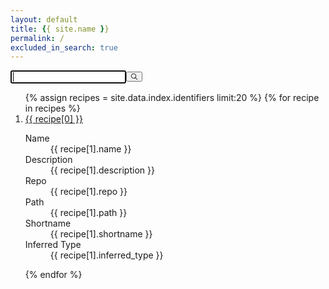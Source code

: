 ```yaml
---
layout: default
title: {{ site.name }}
permalink: /
excluded_in_search: true
---
```


<div class="right-panel">
<div id="searchbox"><div class="ais-SearchBox"><form action="" role="search" class="ais-SearchBox-form" novalidate=""><input class="ais-SearchBox-input" type="search" placeholder="" autofocus="true" autocomplete="off" autocorrect="off" autocapitalize="off" maxlength="512"><button class="ais-SearchBox-submit" type="submit" title="Submit the search query."><svg class="ais-SearchBox-submitIcon" xmlns="http://www.w3.org/2000/svg" width="10" height="10" viewBox="0 0 40 40"> <path d="M26.804 29.01c-2.832 2.34-6.465 3.746-10.426 3.746C7.333 32.756 0 25.424 0 16.378 0 7.333 7.333 0 16.378 0c9.046 0 16.378 7.333 16.378 16.378 0 3.96-1.406 7.594-3.746 10.426l10.534 10.534c.607.607.61 1.59-.004 2.202-.61.61-1.597.61-2.202.004L26.804 29.01zm-10.426.627c7.323 0 13.26-5.936 13.26-13.26 0-7.32-5.937-13.257-13.26-13.257C9.056 3.12 3.12 9.056 3.12 16.378c0 7.323 5.936 13.26 13.258 13.26z"></path> </svg></button><button class="ais-SearchBox-reset" type="reset" title="Clear the search query." hidden=""><svg class="ais-SearchBox-resetIcon" xmlns="http://www.w3.org/2000/svg" viewBox="0 0 20 20" width="10" height="10"> <path d="M8.114 10L.944 2.83 0 1.885 1.886 0l.943.943L10 8.113l7.17-7.17.944-.943L20 1.886l-.943.943-7.17 7.17 7.17 7.17.943.944L18.114 20l-.943-.943-7.17-7.17-7.17 7.17-.944.943L0 18.114l.943-.943L8.113 10z"></path> </svg></button><span class="ais-SearchBox-loadingIndicator" hidden=""><svg class="ais-SearchBox-loadingIcon" width="16" height="16" viewBox="0 0 38 38" xmlns="http://www.w3.org/2000/svg" stroke="#444"> <g fill="none" fillrule="evenodd"> <g transform="translate(1 1)" strokewidth="2"> <circle strokeopacity=".5" cx="18" cy="18" r="18"></circle> <path d="M36 18c0-9.94-8.06-18-18-18"> <animateTransform attributeName="transform" type="rotate" from="0 18 18" to="360 18 18" dur="1s" repeatCount="indefinite"></animateTransform> </path> </g> </g> </svg></span></form></div></div>
<div id="hits"><div><div class="ais-Hits"><ol class="ais-Hits-list">
{% assign recipes = site.data.index.identifiers limit:20 %}
{% for recipe in recipes %}
  <li class="ais-Hits-item"
      data-name="{{ recipe[1].name | xml_escape }}" 
      data-description="{{ recipe[1].description | xml_escape }}" 
      data-repo="{{ recipe[1].repo | xml_escape }}" 
      data-path="{{ recipe[1].path | xml_escape }}" 
      data-shortname="{{ recipe[1].shortname | xml_escape }}" 
      data-inferred-type="{{ recipe[1].inferred_type | xml_escape }}">
  <div><div class="hit-name"> 
    <a href="https://github.com/{{ recipe.repo }}/{{ recipe.path }}" target="_blank">{{ recipe[0] }}</a></div>
    <dl> 
      <dt>Name</dt>
      <dd>{{ recipe[1].name }}</dd> 
      <dt>Description</dt>
      <dd>{{ recipe[1].description }}</dd> 
      <dt>Repo</dt>
      <dd>{{ recipe[1].repo }}</dd> 
      <dt>Path</dt>
      <dd>{{ recipe[1].path }}</dd> 
      <dt>Shortname</dt>
      <dd>{{ recipe[1].shortname }}</dd> 
      <dt>Inferred Type</dt>
      <dd>{{ recipe[1].inferred_type }}</dd> 
    </dl> 
  </div></li>
{% endfor %}
</ol></div></div></div>
